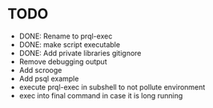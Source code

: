 # TODO

- DONE: Rename to prql-exec
- DONE: make script executable
- DONE: Add private libraries gitignore
- Remove debugging output
- Add scrooge
- Add psql example
- execute prql-exec in subshell to not pollute environment
- exec into final command in case it is long running
